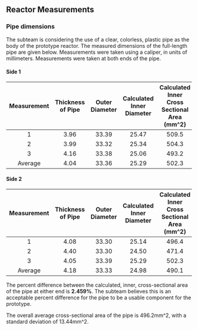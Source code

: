 ## Reactor Measurements
### Pipe dimensions
The subteam is considering the use of a clear, colorless, plastic pipe as the body of the prototype reactor. The measured dimensions of the full-length pipe are given  below. Measurements were taken using a caliper, in units of millimeters. Measurements were taken at both ends of the pipe.

#### Side 1
| Measurement | Thickness of Pipe | Outer Diameter | Calculated Inner Diameter | Calculated Inner Cross Sectional Area (mm^2) |
|:--:|:--:|:--:|:--:|:--:|
| 1 | 3.96 | 33.39 | 25.47 | 509.5 |
| 2 | 3.99 | 33.32 | 25.34 | 504.3 |
| 3 | 4.16 | 33.38 | 25.06 | 493.2 |
| Average | 4.04 | 33.36 | 25.29 | 502.3 |

#### Side 2
| Measurement | Thickness of Pipe | Outer Diameter | Calculated Inner Diameter | Calculated Inner Cross Sectional Area (mm^2) |
|:--:|:--:|:--:|:--:|:--:|
| 1 | 4.08 | 33.30 | 25.14 | 496.4 |
| 2 | 4.40 | 33.30 | 24.50 | 471.4 |
| 3 | 4.05 | 33.39 | 25.29 | 502.3 |
| Average | 4.18 | 33.33 | 24.98 | 490.1 |

The percent difference between the calculated, inner, cross-sectional area of the pipe at either end is **2.459%**. The subteam believes this is an acceptable percent difference for the pipe to be a usable component for the prototype.

The overall average cross-sectional area of the pipe is 496.2mm^2, with a standard deviation of 13.44mm^2.
